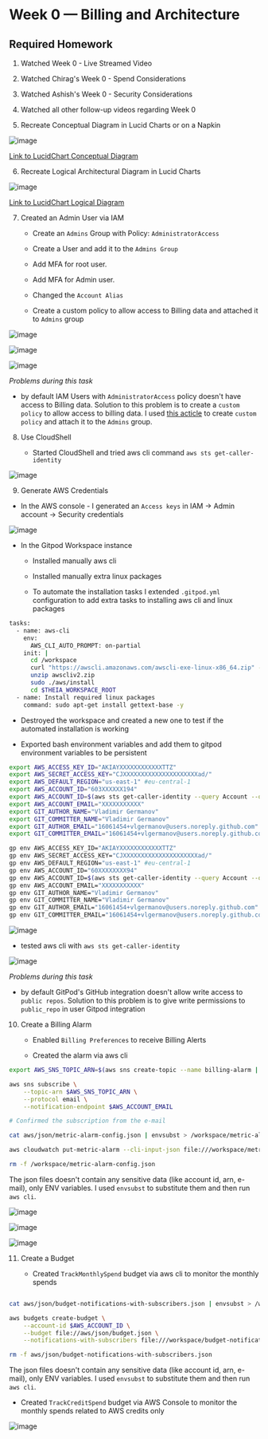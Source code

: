 # Week 0 — Billing and Architecture

## Required Homework

1. Watched Week 0 - Live Streamed Video

2. Watched Chirag's Week 0 - Spend Considerations

3. Watched Ashish's Week 0 - Security Considerations

4. Watched all other follow-up videos regarding Week 0

5. Recreate Conceptual Diagram in Lucid Charts or on a Napkin

![image](../_docs/assets/week-0/lucid-conceptual-diagram.png)

[Link to LucidChart Conceptual Diagram](https://lucid.app/lucidchart/a37e2fce-4864-4c5d-9e69-ec2eaff357c1/edit?viewport_loc=-11%2C27%2C2219%2C1052%2C0_0&invitationId=inv_2007f680-c186-405e-a351-04486abe17ba)

6. Recreate Logical Architectural Diagram in Lucid Charts

![image](../_docs/assets/week-0/lucid-logical-diagram.png)

[Link to LucidChart Logical Diagram](https://lucid.app/lucidchart/042d43a9-42ec-4723-9595-a78a838a6feb/edit?viewport_loc=-89%2C-4%2C2219%2C1052%2C0_0&invitationId=inv_17a465f1-3d33-4bb7-8356-62261dd920a5)

7. Created an Admin User via IAM
  
   * Create an `Admins` Group with Policy: `AdministratorAccess`

   * Create a User and add it to the `Admins Group`

   * Add MFA for root user.

   * Add MFA for Admin user.

   * Changed the `Account Alias`

   * Create a custom policy to allow access to Billing data and attached it to `Admins` group

![image](../_docs/assets/week-0/security-recommendations.png)

![image](../_docs/assets/week-0/user-groups.png)

![image](../_docs/assets/week-0/user-groups-policies.png)

*Problems during this task*
- by default IAM Users with `AdministratorAccess` policy doesn't have access to Billing data. Solution to this problem is to create a `custom policy` to allow access to billing data. I used [this acticle](https://docs.aws.amazon.com/IAM/latest/UserGuide/tutorial_billing.html?icmpid=docs_iam_console#tutorial-billing-step1) to create `custom policy` and attach it to the `Admins` group. 

8. Use CloudShell

   * Started CloudShell and tried aws cli command `aws sts get-caller-identity`

![image](../_docs/assets/week-0/cloudshell.png)

9. Generate AWS Credentials

- In the AWS console - I generated an `Access keys` in IAM -> Admin account -> Security credentials

![image](../_docs/assets/week-0/access-keys.png)

- In the Gitpod Workspace instance
  
   * Installed manually aws cli

   * Installed manually extra linux packages

   * To automate the installation tasks I extended `.gitpod.yml` configuration to add extra tasks to installing aws cli and linux packages

```bash
tasks:
  - name: aws-cli
    env:
      AWS_CLI_AUTO_PROMPT: on-partial
    init: |
      cd /workspace
      curl "https://awscli.amazonaws.com/awscli-exe-linux-x86_64.zip" -o "awscliv2.zip"
      unzip awscliv2.zip
      sudo ./aws/install
      cd $THEIA_WORKSPACE_ROOT
  - name: Install required linux packages
    command: sudo apt-get install gettext-base -y
```

   * Destroyed the workspace and created a new one to test if the automated installation is working

  * Exported bash environment variables and add them to gitpod environment variables to be persistent

```bash
export AWS_ACCESS_KEY_ID="AKIAYXXXXXXXXXXXXTTZ"
export AWS_SECRET_ACCESS_KEY="CJXXXXXXXXXXXXXXXXXXXXXad/"
export AWS_DEFAULT_REGION="us-east-1" #eu-central-1
export AWS_ACCOUNT_ID="603XXXXXX194"
export AWS_ACCOUNT_ID=$(aws sts get-caller-identity --query Account --output text)
export AWS_ACCOUNT_EMAIL="XXXXXXXXXXX"
export GIT_AUTHOR_NAME="Vladimir Germanov"
export GIT_COMMITTER_NAME="Vladimir Germanov"
export GIT_AUTHOR_EMAIL="16061454+vlgermanov@users.noreply.github.com"
export GIT_COMMITTER_EMAIL="16061454+vlgermanov@users.noreply.github.com"

gp env AWS_ACCESS_KEY_ID="AKIAYXXXXXXXXXXXXTTZ"
gp env AWS_SECRET_ACCESS_KEY="CJXXXXXXXXXXXXXXXXXXXXXad/"
gp env AWS_DEFAULT_REGION="us-east-1" #eu-central-1
gp env AWS_ACCOUNT_ID="60XXXXXXXX94"
gp env AWS_ACCOUNT_ID=$(aws sts get-caller-identity --query Account --output text)
gp env AWS_ACCOUNT_EMAIL="XXXXXXXXXXX"
gp env GIT_AUTHOR_NAME="Vladimir Germanov"
gp env GIT_COMMITTER_NAME="Vladimir Germanov"
gp env GIT_AUTHOR_EMAIL="16061454+vlgermanov@users.noreply.github.com"
gp env GIT_COMMITTER_EMAIL="16061454+vlgermanov@users.noreply.github.com"
```

![image](../_docs/assets/week-0/gitpod-env-vars.png)

* tested aws cli with `aws sts get-caller-identity`

![image](../_docs/assets/week-0/gitpod.png)

*Problems during this task*
- by default GitPod's GitHub integration doesn't allow write access to `public repos`. Solution to this problem is to give write permissions to `public_repo` in user Gitpod integration
  
10. Create a Billing Alarm

    * Enabled `Billing Preferences` to receive Billing Alerts

    * Created the alarm via aws cli

```bash
export AWS_SNS_TOPIC_ARN=$(aws sns create-topic --name billing-alarm | jq -r .TopicArn)

aws sns subscribe \
    --topic-arn $AWS_SNS_TOPIC_ARN \
    --protocol email \
    --notification-endpoint $AWS_ACCOUNT_EMAIL

# Confirmed the subscription from the e-mail

cat aws/json/metric-alarm-config.json | envsubst > /workspace/metric-alarm-config.json

aws cloudwatch put-metric-alarm --cli-input-json file:///workspace/metric-alarm-config.json

rm -f /workspace/metric-alarm-config.json
```

The json files doesn't contain any sensitive data (like account id, arn, e-mail), only ENV variables. I used `envsubst` to substitute them and then run `aws cli`.

![image](../_docs/assets/week-0/sns-topic.png)

![image](../_docs/assets/week-0/sns-subscriptions.png)

![image](../_docs/assets/week-0/cloudwatch-alarm.png)

11. Create a Budget

    * Created `TrackMonthlySpend` budget via aws cli to monitor the monthly spends

```bash

cat aws/json/budget-notifications-with-subscribers.json | envsubst > /workspace/budget-notifications-with-subscribers.json

aws budgets create-budget \
    --account-id $AWS_ACCOUNT_ID \
    --budget file://aws/json/budget.json \
    --notifications-with-subscribers file:///workspace/budget-notifications-with-subscribers.json

rm -f aws/json/budget-notifications-with-subscribers.json
```

The json files doesn't contain any sensitive data (like account id, arn, e-mail), only ENV variables. I used `envsubst` to substitute them and then run `aws cli`.

* Created `TrackCreditSpend` budget via AWS Console to monitor the monthly spends related to AWS credits only

![image](../_docs/assets/week-0/budget.png)
